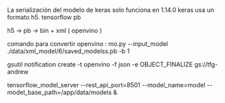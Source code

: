 La serialización del modelo de keras solo funciona en 1.14.0
keras usa un formato h5. tensorflow pb

h5 -> pb -> bin + xml ( openvino )



comando para convertir openvino : mo.py --input_model ./data/xml_model/6/saved_modelss.pb -b 1


gsutil notification create -t openvino -f json -e OBJECT_FINALIZE gs://tfg-andrew


tensorflow_model_server --rest_api_port=8501 --model_name=model --model_base_path=/app/data/models &
